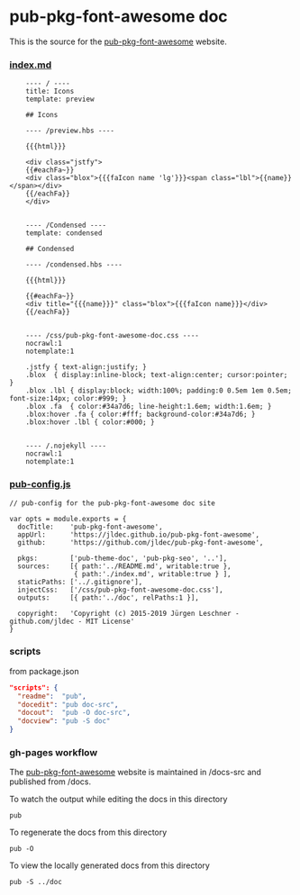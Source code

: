# pub-pkg-font-awesome doc

This is the source for the [pub-pkg-font-awesome](https://jldec.github.io/pub-pkg-font-awesome/) website.

### [index.md](https://raw.githubusercontent.com/jldec/pub-pkg-font-awesome/master/doc-src/index.md)

```
    ---- / ----
    title: Icons
    template: preview

    ## Icons

    ---- /preview.hbs ----

    {{{html}}}

    <div class="jstfy">
    {{#eachFa~}}
    <div class="blox">{{{faIcon name 'lg'}}}<span class="lbl">{{name}}</span></div>
    {{/eachFa}}
    </div>


    ---- /Condensed ----
    template: condensed

    ## Condensed

    ---- /condensed.hbs ----

    {{{html}}}

    {{#eachFa~}}
    <div title="{{{name}}}" class="blox">{{{faIcon name}}}</div>
    {{/eachFa}}


    ---- /css/pub-pkg-font-awesome-doc.css ----
    nocrawl:1
    notemplate:1

    .jstfy { text-align:justify; }
    .blox  { display:inline-block; text-align:center; cursor:pointer; }
    .blox .lbl { display:block; width:100%; padding:0 0.5em 1em 0.5em; font-size:14px; color:#999; }
    .blox .fa  { color:#34a7d6; line-height:1.6em; width:1.6em; }
    .blox:hover .fa { color:#fff; background-color:#34a7d6; }
    .blox:hover .lbl { color:#000; }


    ---- /.nojekyll ----
    nocrawl:1
    notemplate:1
```

### [pub-config.js](https://github.com/jldec/pub-pkg-font-awesome/blob/master/doc-src/pub-config.js)

```
// pub-config for the pub-pkg-font-awesome doc site

var opts = module.exports = {
  docTitle:    'pub-pkg-font-awesome',
  appUrl:      'https://jldec.github.io/pub-pkg-font-awesome',
  github:      'https://github.com/jldec/pub-pkg-font-awesome',

  pkgs:        ['pub-theme-doc', 'pub-pkg-seo', '..'],
  sources:     [{ path:'../README.md', writable:true },
                { path:'./index.md', writable:true } ],
  staticPaths: ['../.gitignore'],
  injectCss:   ['/css/pub-pkg-font-awesome-doc.css'],
  outputs:     [{ path:'../doc', relPaths:1 }],

  copyright:   'Copyright (c) 2015-2019 Jürgen Leschner - github.com/jldec - MIT License'
}
```

### scripts
from package.json

```json
"scripts": {
  "readme":  "pub",
  "docedit": "pub doc-src",
  "docout":  "pub -O doc-src",
  "docview": "pub -S doc"
}
```

### gh-pages workflow

The [pub-pkg-font-awesome](https://jldec.github.io/pub-pkg-font-awesome/) website is maintained in /docs-src and published from /docs.

To watch the output while editing the docs in this directory 
```
pub
```

To regenerate the docs from this directory 
```
pub -O
```

To view the locally generated docs from this directory
```
pub -S ../doc
```
